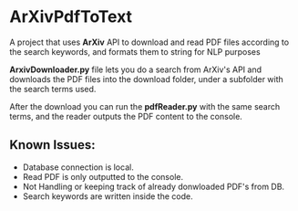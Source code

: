 # ArXivPdfToText
A project that uses **ArXiv** API to download and read PDF files according to the search keywords, and formats them to string for NLP purposes

**ArxivDownloader.py** file lets you do a search from ArXiv's API and downloads the PDF files into the download folder, under a subfolder with the
search terms used.

After the download you can run the **pdfReader.py** with the same search terms, and the reader outputs the PDF content to the console.

## Known Issues:

* Database connection is local.
* Read PDF is only outputted to the console.
* Not Handling or keeping track of already donwloaded PDF's from DB.
* Search keywords are written inside the code.
